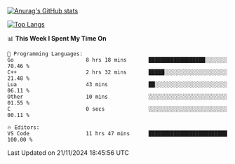 [![Anurag's GitHub stats](https://github-readme-stats.vercel.app/api?username=wugouzi&count_private=true)](https://github.com/anuraghazra/github-readme-stats)

[![Top Langs](https://github-readme-stats.vercel.app/api/top-langs/?username=wugouzi&layout=compact&count_private=true&hide=html)](https://github.com/anuraghazra/github-readme-stats)

<!--START_SECTION:waka-->
📊 **This Week I Spent My Time On** 

```text
💬 Programming Languages: 
Go                       8 hrs 18 mins       ██████████████████░░░░░░░   70.46 % 
C++                      2 hrs 32 mins       █████░░░░░░░░░░░░░░░░░░░░   21.48 % 
Lua                      43 mins             ██░░░░░░░░░░░░░░░░░░░░░░░   06.11 % 
Other                    10 mins             ░░░░░░░░░░░░░░░░░░░░░░░░░   01.55 % 
C                        0 secs              ░░░░░░░░░░░░░░░░░░░░░░░░░   00.11 % 

🔥 Editors: 
VS Code                  11 hrs 47 mins      █████████████████████████   100.00 % 
```


 Last Updated on 21/11/2024 18:45:56 UTC
<!--END_SECTION:waka-->

<!--
**wugouzi/wugouzi** is a ✨ _special_ ✨ repository because its `README.md` (this file) appears on your GitHub profile.

Here are some ideas to get you started:

- 🔭 I’m currently working on ...
- 🌱 I’m currently learning ...
- 👯 I’m looking to collaborate on ...
- 🤔 I’m looking for help with ...
- 💬 Ask me about ...
- 📫 How to reach me: ...
- 😄 Pronouns: ...
- ⚡ Fun fact: ...
-->
